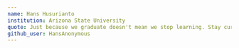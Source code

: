 ```yaml
---
name: Hans Husurianto
institution: Arizona State University
quote: Just because we graduate doesn't mean we stop learning. Stay curious.
github_user: HansAnonymous
---
```

